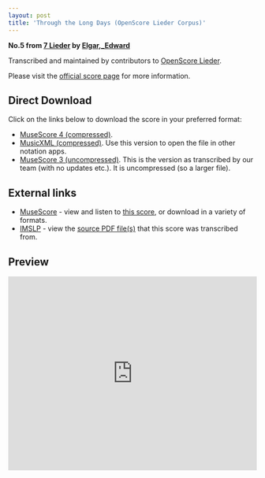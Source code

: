```yaml
---
layout: post
title: 'Through the Long Days (OpenScore Lieder Corpus)'
---
```


__No.5 from [7 Lieder](https://fourscoreandmore.org/openscore/lieder/Elgar,_Edward/7_Lieder/) by [Elgar,_Edward](https://fourscoreandmore.org/openscore/lieder/Elgar,_Edward)__

Transcribed and maintained by contributors to [OpenScore Lieder].

Please visit the [official score page] for more information.

[official score page]: https://musescore.com/openscore-lieder-corpus/scores/6236153
[OpenScore Lieder]: https://musescore.com/openscore-lieder-corpus

## Direct Download

Click on the links below to download the score in your preferred format:
- [MuseScore 4 (compressed)](https://fourscoreandmore.org/openscore/lieder/Elgar,_Edward/7_Lieder/5_Through_the_Long_Days.mscz).
- [MusicXML (compressed)](https://fourscoreandmore.org/openscore/lieder/Elgar,_Edward/7_Lieder/5_Through_the_Long_Days.mxl). Use this version to open the file in other notation apps.
- [MuseScore 3 (uncompressed)](https://raw.githubusercontent.com/OpenScore/Lieder/refs/heads/main/scores/Elgar,_Edward/7_Lieder/5_Through_the_Long_Days/lc6236153.mscx). This is the version as transcribed by our team (with no updates etc.). It is uncompressed (so a larger file).

## External links

- [MuseScore] - view and listen to [this score][MuseScore], or download in a variety of formats.
- [IMSLP] - view the [source PDF file(s)][IMSLP] that this score was transcribed from.

[MuseScore]: https://musescore.com/score/6236153
[IMSLP]: https://imslp.org/wiki/Special:ReverseLookup/556602

## Preview

<iframe width="100%" height="394" src="https://musescore.com/openscore-lieder-corpus/scores/6236153/embed" frameborder="0" allowfullscreen allow="autoplay; fullscreen"></iframe>
